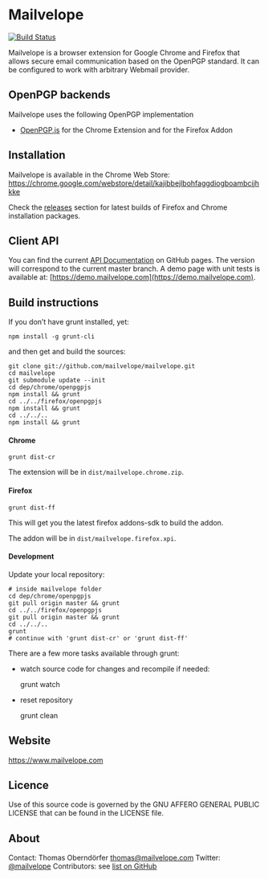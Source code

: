 # Mailvelope

[![Build Status](https://travis-ci.org/mailvelope/mailvelope.svg?branch=master)](https://travis-ci.org/mailvelope/mailvelope)

Mailvelope is a browser extension for Google Chrome and Firefox that allows secure email communication based on the OpenPGP standard. It can be configured to work with arbitrary Webmail provider.

## OpenPGP backends

Mailvelope uses the following OpenPGP implementation

  - [OpenPGP.js](http://openpgpjs.org/) for the Chrome Extension and for the Firefox Addon

## Installation

Mailvelope is available in the Chrome Web Store:
https://chrome.google.com/webstore/detail/kajibbejlbohfaggdiogboambcijhkke

Check the [releases](https://github.com/mailvelope/mailvelope/releases) section for latest builds of Firefox and Chrome installation packages.

## Client API

You can find the current [API Documentation](https://mailvelope.github.io/mailvelope) on GitHub pages. The version will correspond to the current master branch. A demo page with unit tests is available at: [https://demo.mailvelope.com](https://demo.mailvelope.com).

## Build instructions

If you don’t have grunt installed, yet:

    npm install -g grunt-cli

and then get and build the sources:

    git clone git://github.com/mailvelope/mailvelope.git
    cd mailvelope
    git submodule update --init
    cd dep/chrome/openpgpjs
    npm install && grunt
    cd ../../firefox/openpgpjs
    npm install && grunt
    cd ../../..
    npm install && grunt

#### Chrome

    grunt dist-cr

The extension will be in `dist/mailvelope.chrome.zip`.

#### Firefox

    grunt dist-ff

This will get you the latest firefox addons-sdk to build the addon.

The addon will be in `dist/mailvelope.firefox.xpi`.

#### Development

Update your local repository:

    # inside mailvelope folder
    cd dep/chrome/openpgpjs
    git pull origin master && grunt
    cd ../../firefox/openpgpjs
    git pull origin master && grunt
    cd ../../..
    grunt
    # continue with 'grunt dist-cr' or 'grunt dist-ff'

There are a few more tasks available through grunt:

* watch source code for changes and recompile if needed:

    grunt watch

* reset repository

    grunt clean

## Website

https://www.mailvelope.com

## Licence

Use of this source code is governed by the GNU AFFERO GENERAL PUBLIC LICENSE that can be found in the LICENSE file.

## About

Contact: Thomas Oberndörfer <thomas@mailvelope.com>
Twitter: [@mailvelope](https://twitter.com/mailvelope)
Contributors: see [list on GitHub](https://github.com/mailvelope/mailvelope/graphs/contributors)

